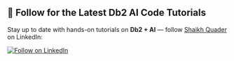 ## 📘 Follow for the Latest Db2 AI Code Tutorials

Stay up to date with hands-on tutorials on **Db2 + AI** — follow [Shaikh Quader](https://www.linkedin.com/in/shaikhquader/) on LinkedIn:

<a href="https://www.linkedin.com/comm/mynetwork/discovery-see-all?usecase=PEOPLE_FOLLOWS&followMember=shaikhquader" target="_blank">
  <img src="https://img.shields.io/badge/Follow%20on-LinkedIn-0A66C2?style=for-the-badge&logo=linkedin&logoColor=white" alt="Follow on LinkedIn">
</a>
